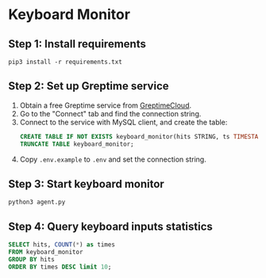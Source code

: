 # Keyboard Monitor

## Step 1: Install requirements

```shell
pip3 install -r requirements.txt
```

## Step 2: Set up Greptime service

1. Obtain a free Greptime service from [GreptimeCloud](https://console.greptime.cloud/). 
2. Go to the "Connect" tab and find the connection string.
3. Connect to the service with MySQL client, and create the table:
    ```sql
    CREATE TABLE IF NOT EXISTS keyboard_monitor(hits STRING, ts TIMESTAMP TIME INDEX);
    TRUNCATE TABLE keyboard_monitor;
    ```
4. Copy `.env.example` to `.env` and set the connection string.

## Step 3: Start keyboard monitor

```shell
python3 agent.py
```

## Step 4: Query keyboard inputs statistics

```sql
SELECT hits, COUNT(*) as times
FROM keyboard_monitor
GROUP BY hits
ORDER BY times DESC limit 10;
```
